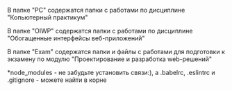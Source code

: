  В папке "PC" содержатся папки с работами по дисциплине "Копьютерный практикум"

 В папке "OIWP" содержатся папки с работами по дисциплине "Обогащенные интерфейсы веб-приложений"

 В папке "Exam" содержатся папки и файлы с работами для подготовки к экзамену по модулю "Проектирование и разработка web-решений"


*node_modules - не забудьте установить связи:), а .babelrc, .eslintrc и .gitignore - можете найти в корне
